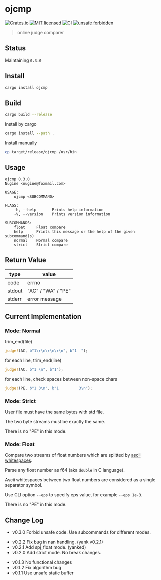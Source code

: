 # ojcmp

[![Crates.io][crates-badge]][crates-url]
[![MIT licensed][mit-badge]][mit-url]
![CI][ci-badge]
[![unsafe forbidden][unsafe-forbidden-badge]](unsafe-forbidden-url)

[crates-badge]: https://img.shields.io/crates/v/ojcmp.svg
[crates-url]: https://crates.io/crates/ojcmp
[mit-badge]: https://img.shields.io/badge/license-MIT-blue.svg
[mit-url]: LICENSE
[ci-badge]: https://github.com/ThinkSpiritLab/ojcmp/workflows/CI/badge.svg
[unsafe-forbidden-badge]: https://img.shields.io/badge/unsafe-forbidden-success.svg
[unsafe-forbidden-url]: https://github.com/rust-secure-code/safety-dance/

> online judge comparer

## Status

Maintaining `0.3.0`

## Install

```bash
cargo install ojcmp
```

## Build

```bash
cargo build --release
```

Install by cargo

```bash
cargo install --path .
```

Install manually

```bash
cp target/release/ojcmp /usr/bin
```

## Usage

```
ojcmp 0.3.0
Nugine <nugine@foxmail.com>

USAGE:
    ojcmp <SUBCOMMAND>

FLAGS:
    -h, --help       Prints help information
    -V, --version    Prints version information

SUBCOMMANDS:
    float     Float compare
    help      Prints this message or the help of the given subcommand(s)
    normal    Normal compare
    strict    Strict compare
```

## Return Value

| type   | value              |
| ------ | ------------------ |
| code   | errno              |
| stdout | "AC" / "WA" / "PE" |
| stderr | error message      |

## Current Implementation

### Mode: Normal

trim_end(file)

```rust
judge!(AC, b"1\r\n\r\n\r\n", b"1  ");
```

for each line, trim_end(line)

```rust
judge!(AC, b"1 \n", b"1");
```

for each line, check spaces between non-space chars

```rust
judge!(PE, b"1 3\n", b"1         3\n");
```

### Mode: Strict

User file must have the same bytes with std file.

The two byte streams must be exactly the same.

There is no "PE" in this mode.

### Mode: Float

Compare two streams of float numbers which are splitted by [ascii whitespaces](https://infra.spec.whatwg.org/#ascii-whitespace).

Parse any float number as f64 (aka `double` in C language).

Ascii whitespaces between two float numbers are considered as a single separator symbol.

Use CLI option `--eps` to specify eps value, for example `--eps 1e-3`.

There is no "PE" in this mode.

## Change Log

+ v0.3.0 Forbid unsafe code. Use subcommands for different modes.

- v0.2.2 Fix bug in nan handling. (yank v0.2.1)
- v0.2.1 Add spj_float mode. (yanked)
- v0.2.0 Add strict mode. No break changes.

+ v0.1.3 No functional changes
+ v0.1.2 Fix algorithm bug
+ v0.1.1 Use unsafe static buffer